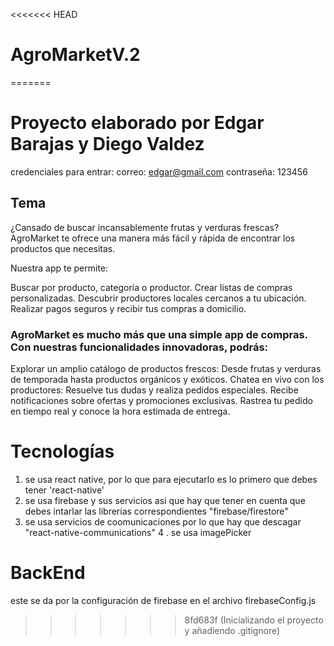 <<<<<<< HEAD
# AgroMarketV.2
=======
# Proyecto elaborado por Edgar Barajas y Diego Valdez 
credenciales para entrar:
correo: edgar@gmail.com
contraseña: 123456



## Tema
 ¿Cansado de buscar incansablemente frutas y verduras frescas? AgroMarket te ofrece una manera más fácil y rápida de encontrar los productos que necesitas.

Nuestra app te permite:

 Buscar por producto, categoría o productor.
 Crear listas de compras personalizadas.
Descubrir productores locales cercanos a tu ubicación.
Realizar pagos seguros y recibir tus compras a domicilio.


### AgroMarket es mucho más que una simple app de compras. Con nuestras funcionalidades innovadoras, podrás:

 Explorar un amplio catálogo de productos frescos: Desde frutas y verduras de temporada hasta productos orgánicos y exóticos.
 Chatea en vivo con los productores: Resuelve tus dudas y realiza pedidos especiales.
Recibe notificaciones sobre ofertas y promociones exclusivas.
Rastrea tu pedido en tiempo real y conoce la hora estimada de entrega.


# Tecnologías 
 1.  se usa react native, por lo que para ejecutarlo es lo primero que debes tener 'react-native'
 2.  se usa firebase y sus servicios asi que hay que tener en cuenta que debes intarlar las librerías correspondientes "firebase/firestore"
3.  se usa servicios de coomunicaciones por lo que hay que descagar "react-native-communications"
4 .  se usa imagePicker 
# BackEnd

este se da por la configuración de firebase en el archivo firebaseConfig.js
>>>>>>> 8fd683f (Inicializando el proyecto y añadiendo .gitignore)
